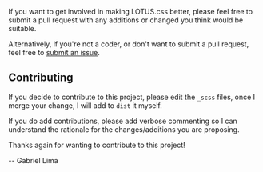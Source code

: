 If you want to get involved in making LOTUS.css better, please feel free to submit a pull request with any additions or changed you think would be suitable.

Alternatively, if you're not a coder, or don't want to submit a pull request, feel free to [submit an issue](https://github.com/gabriel-aplok/lotus-css/issues).

## Contributing

If you decide to contribute to this project, please edit the `_scss` files, once I merge your change, I will add to `dist` it myself.

If you do add contributions, please add verbose commenting so I can understand the rationale for the changes/additions you are proposing.

Thanks again for wanting to contribute to this project!

 -- Gabriel Lima
